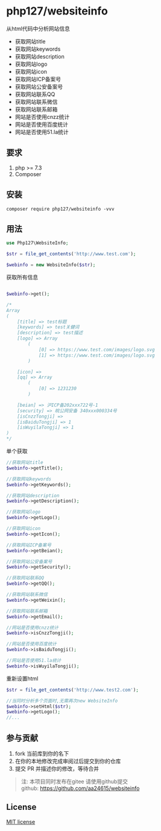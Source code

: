 

# php127/websiteinfo

从html代码中分析网站信息

- 获取网站title
- 获取网站keywords
- 获取网站description
- 获取网站logo
- 获取网站icon
- 获取网站ICP备案号
- 获取网站公安备案号
- 获取网站联系QQ
- 获取网站联系微信
- 获取网站联系邮箱
- 网站是否使用cnzz统计
- 网站是否使用百度统计
- 网站是否使用51.la统计

## 要求

1. php >= 7.3
2. Composer

## 安装

```shell
composer require php127/websiteinfo -vvv
```
## 用法

```php
use Php127\WebsiteInfo;

$str = file_get_contents('http://www.test.com');

$webinfo = new WebsiteInfo($str);
```

获取所有信息

```php

$webinfo->get();

/*
Array
(
    [title] => test标题
    [keywords] => test关健词
    [description] => test描述
    [logo] => Array
        (
            [0] => https://www.test.com/images/logo.svg
            [1] => https://www.test.com/images/logo.svg
        )

    [icon] => 
    [qq] => Array
        (
            [0] => 1231230
        )

    [beian] => 沪ICP备202xxx722号-1
    [security] => 皖公网安备 340xxx000334号
    [isCnzzTongji] => 
    [isBaiduTongji] => 1
    [isWuyilaTongji] => 1
)
*/

```

单个获取

```php
//获取网站title
$webinfo->getTitle();

//获取网站keywords
$webinfo->getKeywords();

//获取网站description
$webinfo->getDescription();

//获取网站logo
$webinfo->getLogo();

//获取网站icon
$webinfo->getIcon();

//获取网站ICP备案号
$webinfo->getBeian();

//获取网站公安备案号
$webinfo->getSecurity();

//获取网站联系QQ
$webinfo->getQQ();

//获取网站联系微信
$webinfo->getWeixin();

//获取网站联系邮箱
$webinfo->getEmail();

//网站是否使用cnzz统计
$webinfo->isCnzzTongji();

//网站是否使用百度统计
$webinfo->isBaiduTongji();

//网站是否使用51.la统计
$webinfo->isWuyilaTongji();
```

重新设置html

```php
$str = file_get_contents('http://www.test2.com');

//当同时分析多个页面时,无需再次new WebsiteInfo
$webinfo->setHtml($str);
$webinfo->getLogo();
//...
```

## 参与贡献

1. fork 当前库到你的名下
3. 在你的本地修改完成审阅过后提交到你的仓库
4. 提交 PR 并描述你的修改，等待合并
> 注: 本项目同时发布在gitee 请使用github提交      
> github: https://github.com/aa24615/websiteinfo

## License

[MIT license](https://opensource.org/licenses/MIT)
